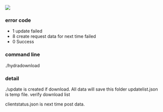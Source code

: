 ![](https://www.futuredial.com/wp-content/uploads/2020/02/futuredial-logo-color.svg)

### error code
* 1 update failed
* 8 create request data for next time failed
* 0 Success

### command line
./hydradownload

### detail
./update  is created if download. All data will save this folder
updatelist.json is temp file. verify download list

clientstatus.json is next time post data.

